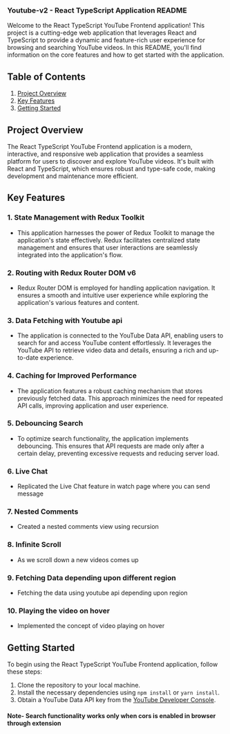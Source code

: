 ### Youtube-v2 -  React TypeScript Application README

Welcome to the React TypeScript YouTube Frontend application! This project is a cutting-edge web application that leverages React and TypeScript to provide a dynamic and feature-rich user experience for browsing and searching YouTube videos. In this README, you'll find information on the core features and how to get started with the application.

## Table of Contents

1. [Project Overview](#project-overview)
2. [Key Features](#key-features)
3. [Getting Started](#getting-started)
 
 

## Project Overview

The React TypeScript YouTube Frontend application is a modern, interactive, and responsive web application that provides a seamless platform for users to discover and explore YouTube videos. It's built with React and TypeScript, which ensures robust and type-safe code, making development and maintenance more efficient.

## Key Features

### 1. State Management with Redux Toolkit

- This application harnesses the power of Redux Toolkit to manage the application's state effectively. Redux facilitates centralized state management and ensures that user interactions are seamlessly integrated into the application's flow.

### 2. Routing with Redux Router DOM v6

- Redux Router DOM is employed for handling application navigation. It ensures a smooth and intuitive user experience while exploring the application's various features and content.

### 3. Data Fetching with Youtube api

- The application is connected to the YouTube Data API, enabling users to search for and access YouTube content effortlessly. It leverages the YouTube API to retrieve video data and details, ensuring a rich and up-to-date experience.

### 4. Caching for Improved Performance

- The application features a robust caching mechanism that stores previously fetched data. This approach minimizes the need for repeated API calls, improving application and user experience.

### 5. Debouncing Search

- To optimize search functionality, the application implements debouncing. This ensures that API requests are made only after a certain delay, preventing excessive requests and reducing server load.

### 6. Live Chat
- Replicated the Live Chat feature in watch page where you can send message 

### 7. Nested Comments
- Created a nested comments view using recursion

### 8. Infinite Scroll
- As we scroll down a new videos comes up

### 9. Fetching Data depending upon different region
- Fetching the data using youtube api depending upon region

### 10. Playing the video on hover
- Implemented the concept of video playing on hover

## Getting Started

To begin using the React TypeScript YouTube Frontend application, follow these steps:

1. Clone the repository to your local machine.
2. Install the necessary dependencies using `npm install` or `yarn install`.
3. Obtain a YouTube Data API key from the [YouTube Developer Console](https://console.developers.google.com/).
 

#### Note- Search functionality works only when cors is enabled in browser through extension